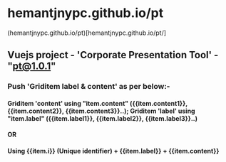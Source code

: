 # hemantjnypc.github.io/pt

(hemantjnypc.github.io/pt)[hemantjnypc.github.io/pt/]

## Vuejs project - 'Corporate Presentation Tool' - "pt@1.0.1"

### Push 'Griditem label & content' as per below:-

#### Griditem 'content' using "item.content" ({{item.content1}}, {{item.content2}}, {{item.content3}}..); Griditem 'label' using "item.label" ({{item.label1}}, {{item.label2}}, {{item.label3}}..)

#### OR

#### Using {{item.i}} (Unique identifier) + {{item.label}} + {{item.content}}

